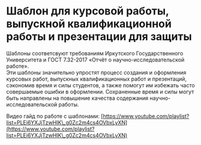 # Шаблон для курсовой работы, выпускной квалификационной работы и презентации для защиты

Шаблоны соответсвуют требованиям Иркутского Государственного Университета и ГОСТ 7.32-2017 «Отчёт о
научно-исследовательской работе».</br> Эти шаблоны значительно упростят процесс
создания и оформления курсовых работ, выпускных квалификационных
работ и презентаций, сэкономив время и силы студентов, а также помогут
им избежать часто совершаемые ошибки в оформлении. Сохраненные
время и силы могут быть направлены на повышение качества содержания
научно-исследовательской работы.

Видео гайд по работе с шаблонами: [https://www.youtube.com/playlist?list=PLEi6YXJjTzwHIK\_g0Zc2m4cs4OVbxLyXN](https://www.youtube.com/playlist?list=PLEi6YXJjTzwHIK\_g0Zc2m4cs4OVbxLyXN)
